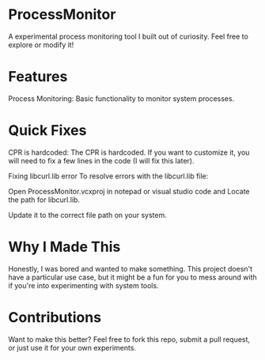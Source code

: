 # ProcessMonitor
A experimental process monitoring tool I built out of curiosity. Feel free to explore or modify it!

# Features
Process Monitoring: Basic functionality to monitor system processes.

# Quick Fixes
CPR is hardcoded:
The CPR is hardcoded. If you want to customize it, you will need to fix a few lines in the code (I will fix this later).

Fixing libcurl.lib error
To resolve errors with the libcurl.lib file:

Open ProcessMonitor.vcxproj in notepad or visual studio code and
Locate the path for libcurl.lib.

Update it to the correct file path on your system.


# Why I Made This
Honestly, I was bored and wanted to make something. This project doesn't have a particular use case, but it might be a fun for you to mess around with if you're into experimenting with system tools.

# Contributions
Want to make this better?
Feel free to fork this repo, submit a pull request, or just use it for your own experiments.
